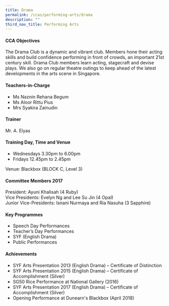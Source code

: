 ```yaml
---
title: Drama
permalink: /ccas/performing-arts/drama
description: ""
third_nav_title: Performing Arts
---
```

<h4>CCA Objectives</h4>
<p>The Drama Club is a dynamic and vibrant club. Members hone their acting skills and build&nbsp;confidence performing in front of crowds, an important 21st century skill. Drama Club members&nbsp;learn acting, stagecraft and devise plays. We also go on regular theatre outings to keep ahead of&nbsp;the latest developments in the arts scene in Singapore.</p>
<h4>Teachers-in-Charge</h4>
<ul>
<li>Ms Naznin Rehana Begum</li>
<li>Ms Aloor Rittu Pius</li>
<li>Mrs Syakira Zainudin</li>
</ul>
<h4>Trainer</h4>
<p>Mr. A. Elyas</p>
<h4>Training Day, Time and Venue</h4>
<ul>
<li>Wednesdays&nbsp;3.30pm to 6.00pm</li>
<li>Fridays&nbsp;12.45pm to 2.45pm</li>
</ul>
<p>Venue: Blackbox (BLOCK C, Level 3)</p>
<h4>Committee Members 2017</h4>
<p>President: Ayuni Khalisah (4 Ruby)<br />Vice Presidents: Evelyn Ng and Lee Su Jin (4 Opal)<br />Junior Vice-Presidents: Isnani Nurmaya and Ria Nasuha (3 Sapphire)</p>
<h4>Key Programmes</h4>
<ul>
<li>Speech Day Performances</li>
<li>Teacher&rsquo;s Day Performances</li>
<li>SYF (English Drama)</li>
<li>Public Performances</li>
</ul>
<h4>Achievements</h4>
<ul>
<li>SYF Arts Presentation 2013 (English Drama) &ndash; Certificate of Distinction</li>
<li>SYF Arts Presentation 2015 (English Drama) &ndash; Certificate of Accomplishment (Silver)</li>
<li>SG50 Rice Performance at National Gallery (2016)</li>
<li>SYF Arts Presentation 2017 (English Drama) &ndash; Certificate of Accomplishment (Silver)</li>
<li>Opening Performance at Dunearn's Blackbox (April 2018)</li>
</ul>